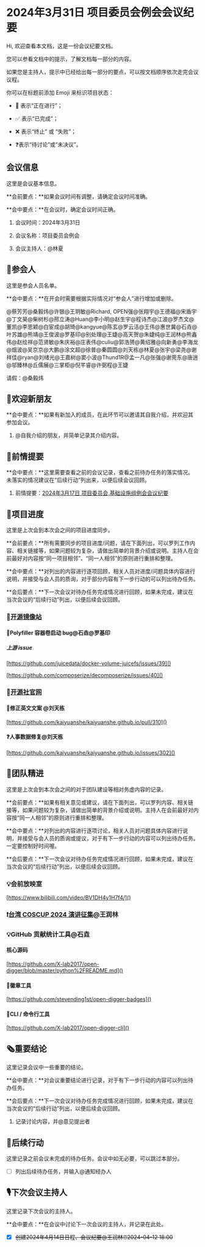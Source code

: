 # 2024年3月31日 项目委员会例会会议纪要

<div class="callout">

Hi, 欢迎查看本文档，这是一份会议纪要文档。

您可以参看文档中的提示，了解文档每一部分的内容。

如果您是主持人，提示中已经给出每一部分的要点，可以按文档顺序依次走完会议议程。



你可以在标题前添加 Emoji 来标识项目状态：

- 🚧 表示“正在进行”；

- ✅ 表示“已完成”；

- ❌ 表示“终止” 或 “失败”；

- ❓表示“待讨论”或“未决议”。

</div>

## 会议信息

<div class="callout">

这里是会议基本信息。

**会前要点：**如果会议时间有调整，请确定会议时间准确。

**会中要点：**在会议时，确定会议时间正确。

</div>

1. 会议时间：2024年3月31日

2. 会议名称：项目委员会例会

3. 会议主持人：@林夏



## 👤参会人

<div class="callout">

这里是参会人员名单。

**会中要点：**在开会时需要根据实际情况对“参会人”进行增加或删除。

</div>

@蔡芳芳@桑毅炜@许银@王玥敏@Richard, OPEN强@张翔宇@王德福@宋盾宇@丁文昊@柴树杉@邢立涛@Huan@李小明@赵生宇@程诗杰@江波@罗杰文@董凯@李思颖@白宦成@胡琦@kangyue@陈玄@罗云洁@王伟@惠世冀@石垚@叶苏雄@熊靖@王俊波@罗基印@别处理@王婕@高天贺@朱婕纯@王润林@熊鑫伟@赵绘祥@范贤敏@朱庆裕@庄表伟@culiu@郭浩赟@黄绍雅@向新勇@李海龙@烟波@吴京京@大鹏@涂文超@徐普@秦圆圆@刘天栋@林夏@张宇@梁尧@谢祥佳@ryan@刘绪光@王嘉树@窦小波@Thund1R@孟一凡@张强@谢莞东@唐逍@邬臻林@丘儒展@三掌柜@倪芊睿@许弼程@王婕



请假：@桑毅炜

## 👏欢迎新朋友

<div class="callout">

**会中要点：**如果有新加入的成员，在此环节可以邀请其自我介绍，并欢迎其参加会议。

</div>

1. @自我介绍的朋友，并简单记录其介绍内容。



## 📄前情提要

<div class="callout">

**会中要点：**这里需要查看之前的会议记录，查看之前待办任务的落实情况。未落实的情况建议在“后续行动”列出来，以便后续会议回顾。

</div>

1. 前情提要：[2024年3月17日 项目委员会,基础设施组例会会议纪要](https://kaiyuanshe.feishu.cn/wiki/BkF7wE9Jyica4VkoiHfcLfoindb)



## 🚧项目进度

<div class="callout">

这里是上次会到本次会之间的项目进度同步。

**会前要点：**所有需要同步的项目进度/问题，请在下面列出，可以罗列工作内容、相关链接等，如果问题较为复杂，请做出简单的背景介绍或说明。主持人在会前最好对内容按“同一项目相邻”、“同一人相邻”的原则进行重排和整理。

**会中要点：**对列出的内容进行逐项回顾，相关人员对进度/问题具体内容进行说明，并接受与会人员的质询，对于部分内容有下一步行动的可以列出待办任务。

**会后要点：**下一次会议对待办任务完成情况进行回顾，如果未完成，建议在当次会议的“后续行动”列出，以便后续会议回顾。

</div>



### 🚧[开源镜像站](https://kaiyuanshe.feishu.cn/wiki/A1JSwFP0ti44QTkhGqncTQMYnDb)

#### 🚧Polyfiller 容器卷启动 bug@石垚@罗基印

##### 上游 issue

[https://github.com/juicedata/docker-volume-juicefs/issues/39]()

[https://github.com/composerize/decomposerize/issues/40]()

### 🚧[开源社官网](https://kaiyuanshe.feishu.cn/wiki/wikcn6FQGVV8q9FZk9F3rTPKaFe)

#### 🚧修正英文文案 @刘天栋

[https://github.com/kaiyuanshe/kaiyuanshe.github.io/pull/310]()

#### ❓人事数据修复@刘天栋

[https://github.com/kaiyuanshe/kaiyuanshe.github.io/issues/302]()



## 🤼团队精进

<div class="callout">

这里是上次会到本次会之间的对于团队建设等相对务虚内容的记录。

**会前要点：**如果有相关意见或建议，请在下面列出，可以罗列内容、相关链接等，如果问题较为复杂，请做出简单的背景介绍或说明。主持人在会前最好对内容按“同一人相邻”的原则进行重排和整理。

**会中要点：**对列出的内容进行逐项讨论，相关人员对问题具体内容进行说明，并接受与会人员的质询或提议，对于有下一步行动的内容可以列出待办任务。一定要控制好时间喔。

**会后要点：**下一次会议对待办任务完成情况进行回顾，如果未完成，建议在当次会议的“后续行动”列出，以便后续会议回顾。

</div>

### 💡会前放映室

[https://www.bilibili.com/video/BV1DH4y1H7f4/]()

### ❗[台湾 COSCUP 2024 演讲征集](https://kaiyuanshe.feishu.cn/wiki/NLLdwSeJaia20gkkA5bcqa3ynfc#OzoidoY48o9pGoxJ4P9cEc9inQg)@王润林



### 💡GitHub 贡献统计工具@石垚

#### 核心源码

[https://github.com/X-lab2017/open-digger/blob/master/python%2FREADME.md]()

#### 🚧徽章工具

[https://github.com/stevending1st/open-digger-badges]()

#### 🚧CLI / 命令行工具

[https://github.com/X-lab2017/open-digger-cli]()

## 🗞️重要结论

<div class="callout">

这里记录会议中一些重要的结论。

**会中要点：**对会议重要结论进行记录，对于有下一步行动的内容可以列出待办任务。

**会后要点：**下一次会议对待办任务完成情况进行回顾，如果未完成，建议在当次会议的“后续行动”列出，以便后续会议回顾。

</div>

1. 记录讨论内容，并@意见提出者



## 🤺后续行动

<div class="callout">

这里记录之前会议未完成的待办任务。会议中如无必要，可以跳过本部分。

</div>

* [ ] 列出后续待办任务，并输入@通知经办人



## 🎙️下次会议主持人

<div class="callout">

这里记录下次会议的主持人。

**会中要点：**在会议中讨论下一次会议的主持人，并记录在此处。

</div>

* [x] ~~创建2024年4月14日日程、会议纪要@王润林⏰2024-04-12 18:00~~



